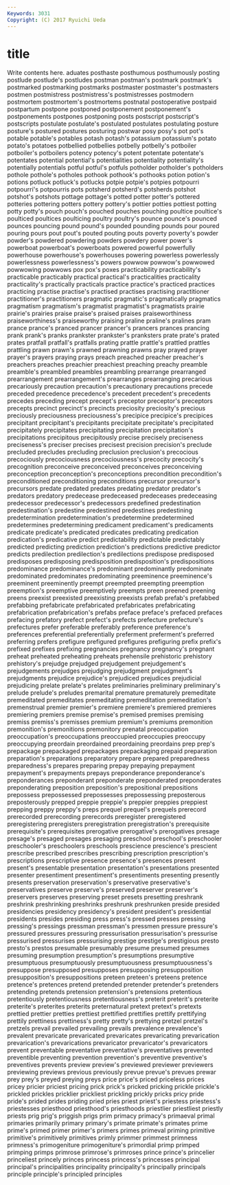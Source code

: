 ```yaml
---
Keywords: 3031 
Copyright: (C) 2017 Ryuichi Ueda
---
```


# title

Write contents here.
aduates posthaste posthumous posthumously posting postlude postlude's postludes
postman postman's postmark postmark's postmarked postmarking postmarks postmaster postmaster's postmasters
postmen postmistress postmistress's postmistresses postmodern postmortem postmortem's postmortems postnatal postoperative
postpaid postpartum postpone postponed postponement postponement's postponements postpones postponing posts
postscript postscript's postscripts postulate postulate's postulated postulates postulating posture posture's
postured postures posturing postwar posy posy's pot pot's potable potable's
potables potash potash's potassium potassium's potato potato's potatoes potbellied potbellies
potbelly potbelly's potboiler potboiler's potboilers potency potency's potent potentate potentate's
potentates potential potential's potentialities potentiality potentiality's potentially potentials potful potful's
potfuls potholder potholder's potholders pothole pothole's potholes pothook pothook's pothooks
potion potion's potions potluck potluck's potlucks potpie potpie's potpies potpourri
potpourri's potpourris pots potsherd potsherd's potsherds potshot potshot's potshots pottage
pottage's potted potter potter's pottered potteries pottering potters pottery pottery's
pottier potties pottiest potting potty potty's pouch pouch's pouched pouches
pouching poultice poultice's poulticed poultices poulticing poultry poultry's pounce pounce's
pounced pounces pouncing pound pound's pounded pounding pounds pour poured
pouring pours pout pout's pouted pouting pouts poverty poverty's powder
powder's powdered powdering powders powdery power power's powerboat powerboat's powerboats
powered powerful powerfully powerhouse powerhouse's powerhouses powering powerless powerlessly powerlessness
powerlessness's powers powwow powwow's powwowed powwowing powwows pox pox's poxes
practicability practicability's practicable practicably practical practical's practicalities practicality practicality's practically
practicals practice practice's practiced practices practicing practise practise's practised practises
practising practitioner practitioner's practitioners pragmatic pragmatic's pragmatically pragmatics pragmatism pragmatism's
pragmatist pragmatist's pragmatists prairie prairie's prairies praise praise's praised praises
praiseworthiness praiseworthiness's praiseworthy praising praline praline's pralines pram prance prance's
pranced prancer prancer's prancers prances prancing prank prank's pranks prankster
prankster's pranksters prate prate's prated prates pratfall pratfall's pratfalls prating
prattle prattle's prattled prattles prattling prawn prawn's prawned prawning prawns
pray prayed prayer prayer's prayers praying prays preach preached preacher
preacher's preachers preaches preachier preachiest preaching preachy preamble preamble's preambled
preambles preambling prearrange prearranged prearrangement prearrangement's prearranges prearranging precarious precariously
precaution precaution's precautionary precautions precede preceded precedence precedence's precedent precedent's
precedents precedes preceding precept precept's preceptor preceptor's preceptors precepts precinct
precinct's precincts preciosity preciosity's precious preciously preciousness preciousness's precipice precipice's
precipices precipitant precipitant's precipitants precipitate precipitate's precipitated precipitately precipitates precipitating
precipitation precipitation's precipitations precipitous precipitously precise precisely preciseness preciseness's preciser
precises precisest precision precision's preclude precluded precludes precluding preclusion preclusion's
precocious precociously precociousness precociousness's precocity precocity's precognition preconceive preconceived preconceives
preconceiving preconception preconception's preconceptions precondition precondition's preconditioned preconditioning preconditions precursor
precursor's precursors predate predated predates predating predator predator's predators predatory
predecease predeceased predeceases predeceasing predecessor predecessor's predecessors predefined predestination predestination's
predestine predestined predestines predestining predetermination predetermination's predetermine predetermined predetermines predetermining
predicament predicament's predicaments predicate predicate's predicated predicates predicating predication predication's
predicative predict predictability predictable predictably predicted predicting prediction prediction's predictions
predictive predictor predicts predilection predilection's predilections predispose predisposed predisposes predisposing
predisposition predisposition's predispositions predominance predominance's predominant predominantly predominate predominated predominates
predominating preeminence preeminence's preeminent preeminently preempt preempted preempting preemption preemption's
preemptive preemptively preempts preen preened preening preens preexist preexisted preexisting
preexists prefab prefab's prefabbed prefabbing prefabricate prefabricated prefabricates prefabricating prefabrication
prefabrication's prefabs preface preface's prefaced prefaces prefacing prefatory prefect prefect's
prefects prefecture prefecture's prefectures prefer preferable preferably preference preference's preferences
preferential preferentially preferment preferment's preferred preferring prefers prefigure prefigured prefigures
prefiguring prefix prefix's prefixed prefixes prefixing pregnancies pregnancy pregnancy's pregnant
preheat preheated preheating preheats prehensile prehistoric prehistory prehistory's prejudge prejudged
prejudgement prejudgement's prejudgements prejudges prejudging prejudgment prejudgment's prejudgments prejudice prejudice's
prejudiced prejudices prejudicial prejudicing prelate prelate's prelates preliminaries preliminary preliminary's
prelude prelude's preludes premarital premature prematurely premeditate premeditated premeditates premeditating
premeditation premeditation's premenstrual premier premier's premiere premiere's premiered premieres premiering
premiers premise premise's premised premises premising premiss premiss's premisses premium
premium's premiums premonition premonition's premonitions premonitory prenatal preoccupation preoccupation's preoccupations
preoccupied preoccupies preoccupy preoccupying preordain preordained preordaining preordains prep prep's
prepackage prepackaged prepackages prepackaging prepaid preparation preparation's preparations preparatory prepare
prepared preparedness preparedness's prepares preparing prepay prepaying prepayment prepayment's prepayments
prepays preponderance preponderance's preponderances preponderant preponderate preponderated preponderates preponderating preposition
preposition's prepositional prepositions prepossess prepossessed prepossesses prepossessing preposterous preposterously prepped
preppie preppie's preppier preppies preppiest prepping preppy preppy's preps prequel
prequel's prequels prerecord prerecorded prerecording prerecords preregister preregistered preregistering preregisters
preregistration preregistration's prerequisite prerequisite's prerequisites prerogative prerogative's prerogatives presage presage's
presaged presages presaging preschool preschool's preschooler preschooler's preschoolers preschools prescience
prescience's prescient prescribe prescribed prescribes prescribing prescription prescription's prescriptions prescriptive
presence presence's presences present present's presentable presentation presentation's presentations presented
presenter presentiment presentiment's presentiments presenting presently presents preservation preservation's preservative
preservative's preservatives preserve preserve's preserved preserver preserver's preservers preserves preserving
preset presets presetting preshrank preshrink preshrinking preshrinks preshrunk preshrunken preside
presided presidencies presidency presidency's president president's presidential presidents presides presiding
press press's pressed presses pressing pressing's pressings pressman pressman's pressmen
pressure pressure's pressured pressures pressuring pressurisation pressurisation's pressurise pressurised pressurises
pressurising prestige prestige's prestigious presto presto's prestos presumable presumably presume
presumed presumes presuming presumption presumption's presumptions presumptive presumptuous presumptuously presumptuousness
presumptuousness's presuppose presupposed presupposes presupposing presupposition presupposition's presuppositions preteen preteen's
preteens pretence pretence's pretences pretend pretended pretender pretender's pretenders pretending
pretends pretension pretension's pretensions pretentious pretentiously pretentiousness pretentiousness's preterit preterit's
preterite preterite's preterites preterits preternatural pretext pretext's pretexts prettied prettier
pretties prettiest prettified prettifies prettify prettifying prettily prettiness prettiness's pretty
pretty's prettying pretzel pretzel's pretzels prevail prevailed prevailing prevails prevalence
prevalence's prevalent prevaricate prevaricated prevaricates prevaricating prevarication prevarication's prevarications prevaricator
prevaricator's prevaricators prevent preventable preventative preventative's preventatives prevented preventible preventing
prevention prevention's preventive preventive's preventives prevents preview preview's previewed previewer
previewers previewing previews previous previously prevue prevue's prevues prewar prey
prey's preyed preying preys price price's priced priceless prices pricey
pricier priciest pricing prick prick's pricked pricking prickle prickle's prickled
prickles pricklier prickliest prickling prickly pricks pricy pride pride's prided
prides priding pried pries priest priest's priestess priestess's priestesses priesthood
priesthood's priesthoods priestlier priestliest priestly priests prig prig's priggish prigs
prim primacy primacy's primaeval primal primaries primarily primary primary's primate
primate's primates prime prime's primed primer primer's primers primes primeval
priming primitive primitive's primitively primitives primly primmer primmest primness primness's
primogeniture primogeniture's primordial primp primped primping primps primrose primrose's primroses
prince prince's princelier princeliest princely princes princess princess's princesses principal
principal's principalities principality principality's principally principals principle principle's principled principles
